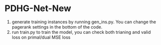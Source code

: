 # PDHG-Net-New

1. generate training instances by running gen_ins.py. You can change the pagerank settings in the bottom of the code.
2. run train.py to train the model, you can check both trianing and valid loss on primal/dual MSE loss